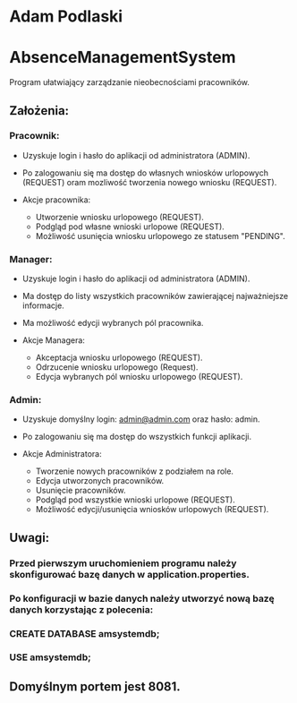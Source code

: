 # Adam Podlaski

# AbsenceManagementSystem
Program ułatwiający zarządzanie nieobecnościami pracowników.

## Założenia:
### Pracownik:
- Uzyskuje login i hasło do aplikacji od administratora (ADMIN).
- Po zalogowaniu się ma dostęp do własnych wniosków urlopowych (REQUEST) oram mozliwość tworzenia nowego wniosku (REQUEST).

- Akcje pracownika:
  - Utworzenie wniosku urlopowego (REQUEST).
  - Podgląd pod własne wnioski urlopowe (REQUEST).
  - Możliwość usunięcia wniosku urlopowego ze statusem "PENDING".

### Manager:
- Uzyskuje login i hasło do aplikacji od administratora (ADMIN).
- Ma dostęp do listy wszystkich pracowników zawierającej najważniejsze informacje.
- Ma możliwość edycji wybranych pól pracownika.
  
- Akcje Managera:
  - Akceptacja wniosku urlopowego (REQUEST).
  - Odrzucenie wniosku urlopowego (Request).
  - Edycja wybranych pól wniosku urlopowego (REQUEST).
 
### Admin:
- Uzyskuje domyślny login: admin@admin.com oraz hasło: admin.
- Po zalogowaniu się ma dostęp do wszystkich funkcji aplikacji.

- Akcje Administratora:
  - Tworzenie nowych pracowników z podziałem na role.
  - Edycja utworzonych pracowników.
  - Usunięcie pracowników.
  - Podgląd pod wszystkie wnioski urlopowe (REQUEST).
  - Możliwość edycji/usunięcia wniosków urlopowych (REQUEST).


## Uwagi:
### Przed pierwszym uruchomieniem programu należy skonfigurować bazę danych w application.properties.
### Po konfiguracji w bazie danych należy utworzyć nową bazę danych korzystając z polecenia:
 
### CREATE DATABASE amsystemdb;
### USE amsystemdb;

## Domyślnym portem jest 8081.
